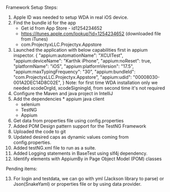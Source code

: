 Framework Setup Steps:

1. Apple ID was needed to setup WDA in real iOS device.
2. Find the bundle id for the app 
    * Get id from App Store - id1254234652	
    * https://itunes.apple.com/lookup?id=1254234652 (downloaded file from iTunes)
    * com.ProjectyxLLC.Projectyx.Appstore
3. Launched the application with below capabilities first in appium inspector.
{
  "appium:automationName": "XCUITest",
  "appium:deviceName": "Karthik iPhone",
  "appium:noReset": true,
  "platformName": "iOS",
  "appium:platformVersion": "17.5",
  "appium:maxTypingFrequency": "30",
  "appium:bundleId": "com.ProjectyxLLC.Projectyx.Appstore",
  "appium:udid": "00008030-001A2DEC14D8C02E",
}
Note: for first time WDA installation only we needed xcodeOrgId, xcodeSigningId, from second time it's not required
 4. Configure the Maven and java project in IntelliJ
 5.  Add the dependencies
	* appium java client 
        * selenium
        * TestNG
        * Appium
7. Get data from properties file using config.properties
8. Added POM Design pattern support for the TestNG Framework
9. Uploaded the code to git
10. Updated desired caps as dynamic values coming from config.properties.
11. Added testNG.xml file to run as a suite.
12. Added Logging statements in BaseTest using slf4j dependency.
13. Identify elements with AppiumBy in Page Object Model (POM) classes

Pending items:

13. For login and testdata, we can go with yml (Jackson library to parse) or Json(SnakeYaml) or properties file or by using data provider.
